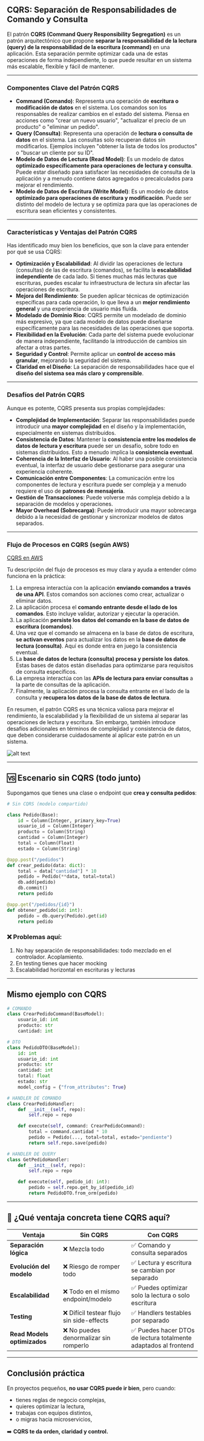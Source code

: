 

## CQRS: Separación de Responsabilidades de Comando y Consulta

El patrón **CQRS (Command Query Responsibility Segregation)** es un patrón arquitectónico que propone **separar la responsabilidad de la lectura (query) de la responsabilidad de la escritura (command)** en una aplicación. Esta separación permite optimizar cada una de estas operaciones de forma independiente, lo que puede resultar en un sistema más escalable, flexible y fácil de mantener.

---

### Componentes Clave del Patrón CQRS

* **Command (Comando)**: Representa una operación de **escritura o modificación de datos** en el sistema. Los comandos son los responsables de realizar cambios en el estado del sistema. Piensa en acciones como "crear un nuevo usuario", "actualizar el precio de un producto" o "eliminar un pedido".
* **Query (Consulta)**: Representa una operación de **lectura o consulta de datos** en el sistema. Las consultas solo recuperan datos sin modificarlos. Ejemplos incluyen "obtener la lista de todos los productos" o "buscar un cliente por su ID".
* **Modelo de Datos de Lectura (Read Model)**: Es un modelo de datos **optimizado específicamente para operaciones de lectura y consulta**. Puede estar diseñado para satisfacer las necesidades de consulta de la aplicación y a menudo contiene datos agregados o precalculados para mejorar el rendimiento.
* **Modelo de Datos de Escritura (Write Model)**: Es un modelo de datos **optimizado para operaciones de escritura y modificación**. Puede ser distinto del modelo de lectura y se optimiza para que las operaciones de escritura sean eficientes y consistentes.

---

### Características y Ventajas del Patrón CQRS

Has identificado muy bien los beneficios, que son la clave para entender por qué se usa CQRS:

* **Optimización y Escalabilidad**: Al dividir las operaciones de lectura (consultas) de las de escritura (comandos), se facilita la **escalabilidad independiente** de cada lado. Si tienes muchas más lecturas que escrituras, puedes escalar tu infraestructura de lectura sin afectar las operaciones de escritura.
* **Mejora del Rendimiento**: Se pueden aplicar técnicas de optimización específicas para cada operación, lo que lleva a un **mejor rendimiento general** y una experiencia de usuario más fluida.
* **Modelado de Dominio Rico**: CQRS permite un modelado de dominio más expresivo, ya que cada modelo de datos puede diseñarse específicamente para las necesidades de las operaciones que soporta.
* **Flexibilidad en la Evolución**: Cada parte del sistema puede evolucionar de manera independiente, facilitando la introducción de cambios sin afectar a otras partes.
* **Seguridad y Control**: Permite aplicar un **control de acceso más granular**, mejorando la seguridad del sistema.
* **Claridad en el Diseño**: La separación de responsabilidades hace que el **diseño del sistema sea más claro y comprensible**.

---

### Desafíos del Patrón CQRS

Aunque es potente, CQRS presenta sus propias complejidades:

* **Complejidad de Implementación**: Separar las responsabilidades puede introducir una **mayor complejidad** en el diseño y la implementación, especialmente en sistemas distribuidos.
* **Consistencia de Datos**: Mantener la **consistencia entre los modelos de datos de lectura y escritura** puede ser un desafío, sobre todo en sistemas distribuidos. Esto a menudo implica la **consistencia eventual**.
* **Coherencia de la Interfaz de Usuario**: Al haber una posible consistencia eventual, la interfaz de usuario debe gestionarse para asegurar una experiencia coherente.
* **Comunicación entre Componentes**: La comunicación entre los componentes de lectura y escritura puede ser compleja y a menudo requiere el uso de **patrones de mensajería**.
* **Gestión de Transacciones**: Puede volverse más compleja debido a la separación de modelos y operaciones.
* **Mayor Overhead (Sobrecarga)**: Puede introducir una mayor sobrecarga debido a la necesidad de gestionar y sincronizar modelos de datos separados.

---

### Flujo de Procesos en CQRS (según AWS)

[CQRS en AWS](https://aws.amazon.com/es/blogs/aws-spanish/cqrs-en-aws-sincronizando-los-servicios-de-command-y-query-con-el-estandar-transactional-outbox-la-tecnica-transaction-log-tailing-y-el-amazon-dynamodb-streams/)

Tu descripción del flujo de procesos es muy clara y ayuda a entender cómo funciona en la práctica:

1.  La empresa interactúa con la aplicación **enviando comandos a través de una API**. Estos comandos son acciones como crear, actualizar o eliminar datos.
2.  La aplicación procesa el **comando entrante desde el lado de los comandos**. Esto incluye validar, autorizar y ejecutar la operación.
3.  La aplicación **persiste los datos del comando en la base de datos de escritura (comandos)**.
4.  Una vez que el comando se almacena en la base de datos de escritura, **se activan eventos** para actualizar los datos en la **base de datos de lectura (consulta)**. Aquí es donde entra en juego la consistencia eventual.
5.  La **base de datos de lectura (consulta) procesa y persiste los datos**. Estas bases de datos están diseñadas para optimizarse para requisitos de consulta específicos.
6.  La empresa interactúa con las **APIs de lectura para enviar consultas** a la parte de consultas de la aplicación.
7.  Finalmente, la aplicación procesa la consulta entrante en el lado de la consulta y **recupera los datos de la base de datos de lectura**.

En resumen, el patrón CQRS es una técnica valiosa para mejorar el rendimiento, la escalabilidad y la flexibilidad de un sistema al separar las operaciones de lectura y escritura. Sin embargo, también introduce desafíos adicionales en términos de complejidad y consistencia de datos, que deben considerarse cuidadosamente al aplicar este patrón en un sistema.

![alt text](image.png)



---

## 🆚 Escenario sin CQRS (todo junto)

Supongamos que tienes una clase o endpoint que **crea y consulta pedidos**:

```python
# Sin CQRS (modelo compartido)

class Pedido(Base):
    id = Column(Integer, primary_key=True)
    usuario_id = Column(Integer)
    producto = Column(String)
    cantidad = Column(Integer)
    total = Column(Float)
    estado = Column(String)

@app.post("/pedidos")
def crear_pedido(data: dict):
    total = data["cantidad"] * 10
    pedido = Pedido(**data, total=total)
    db.add(pedido)
    db.commit()
    return pedido

@app.get("/pedidos/{id}")
def obtener_pedido(id: int):
    pedido = db.query(Pedido).get(id)
    return pedido
```

### ❌ Problemas aquí:



1. No hay separación de responsabilidades: todo mezclado en el controlador. Acoplamiento.
2. En testing tienes que hacer mocking
3. Escalabilidad horizontal en escrituras y lecturas

---

## Mismo ejemplo con CQRS

```python
# COMANDO
class CrearPedidoCommand(BaseModel):
    usuario_id: int
    producto: str
    cantidad: int

# DTO
class PedidoDTO(BaseModel):
    id: int
    usuario_id: int
    producto: str
    cantidad: int
    total: float
    estado: str
    model_config = {"from_attributes": True}

# HANDLER DE COMANDO
class CrearPedidoHandler:
    def __init__(self, repo):
        self.repo = repo

    def execute(self, command: CrearPedidoCommand):
        total = command.cantidad * 10
        pedido = Pedido(..., total=total, estado="pendiente")
        return self.repo.save(pedido)

# HANDLER DE QUERY
class GetPedidoHandler:
    def __init__(self, repo):
        self.repo = repo

    def execute(self, pedido_id: int):
        pedido = self.repo.get_by_id(pedido_id)
        return PedidoDTO.from_orm(pedido)
```

---

## 🎯 ¿Qué ventaja concreta tiene CQRS aquí?

| Ventaja                     | Sin CQRS                                 | Con CQRS                                                        |
| --------------------------- | ---------------------------------------- | --------------------------------------------------------------- |
| **Separación lógica**       | ❌ Mezcla todo                            | ✅ Comando y consulta separados                                  |
| **Evolución del modelo**    | ❌ Riesgo de romper todo                  | ✅ Lectura y escritura se cambian por separado                   |
| **Escalabilidad**           | ❌ Todo en el mismo endpoint/modelo       | ✅ Puedes optimizar solo la lectura o solo escritura             |
| **Testing**                 | ❌ Difícil testear flujo sin side-effects | ✅ Handlers testables por separado                               |
| **Read Models optimizados** | ❌ No puedes denormalizar sin romperlo    | ✅ Puedes hacer DTOs de lectura totalmente adaptados al frontend |

---

## Conclusión práctica

En proyectos pequeños, **no usar CQRS puede ir bien**, pero cuando:

* tienes reglas de negocio complejas,
* quieres optimizar la lectura,
* trabajas con equipos distintos,
* o migras hacia microservicios,

➡️ **CQRS te da orden, claridad y control.**

